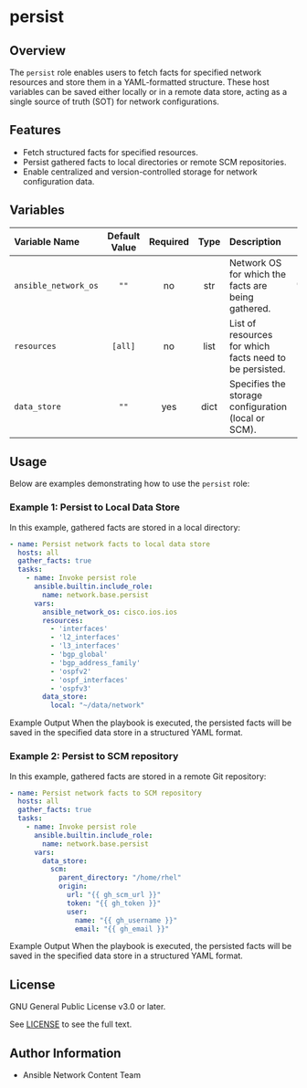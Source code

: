 # persist

## Overview
The `persist` role enables users to fetch facts for specified network resources and store them in a YAML-formatted structure. These host variables can be saved either locally or in a remote data store, acting as a single source of truth (SOT) for network configurations.

## Features
- Fetch structured facts for specified resources.
- Persist gathered facts to local directories or remote SCM repositories.
- Enable centralized and version-controlled storage for network configuration data.

## Variables

| Variable Name        | Default Value | Required | Type | Description                                                   | Example |
|:---------------------|:-------------:|:--------:|:----:|:-------------------------------------------------------------|:-------:|
| `ansible_network_os` | `""`          | no      | str  | Network OS for which the facts are being gathered.            | `"cisco.ios.ios"` |
| `resources`          | `[all]`       | no       | list | List of resources for which facts need to be persisted.       | `['interfaces', 'bgp_global']` |
| `data_store`         | `""`          | yes      | dict | Specifies the storage configuration (local or SCM).           | See examples below. |

## Usage
Below are examples demonstrating how to use the `persist` role:

### Example 1: Persist to Local Data Store
In this example, gathered facts are stored in a local directory:

```yaml
- name: Persist network facts to local data store
  hosts: all
  gather_facts: true
  tasks:
    - name: Invoke persist role
      ansible.builtin.include_role:
        name: network.base.persist
      vars:
        ansible_network_os: cisco.ios.ios
        resources:
          - 'interfaces'
          - 'l2_interfaces'
          - 'l3_interfaces'
          - 'bgp_global'
          - 'bgp_address_family'
          - 'ospfv2'
          - 'ospf_interfaces'
          - 'ospfv3'
        data_store:
          local: "~/data/network"
```
Example Output
When the playbook is executed, the persisted facts will be saved in the specified data store in a structured YAML format.

### Example 2: Persist to SCM repository
In this example, gathered facts are stored in a remote Git repository:

```yaml
- name: Persist network facts to SCM repository
  hosts: all
  gather_facts: true
  tasks:
    - name: Invoke persist role
      ansible.builtin.include_role:
        name: network.base.persist
      vars:
        data_store:
          scm:
            parent_directory: "/home/rhel"
            origin:
              url: "{{ gh_scm_url }}"
              token: "{{ gh_token }}"
              user:
                name: "{{ gh_username }}"
                email: "{{ gh_email }}"
```
Example Output
When the playbook is executed, the persisted facts will be saved in the specified data store in a structured YAML format.

## License

GNU General Public License v3.0 or later.

See [LICENSE](https://www.gnu.org/licenses/gpl-3.0.txt) to see the full text.

## Author Information

- Ansible Network Content Team
